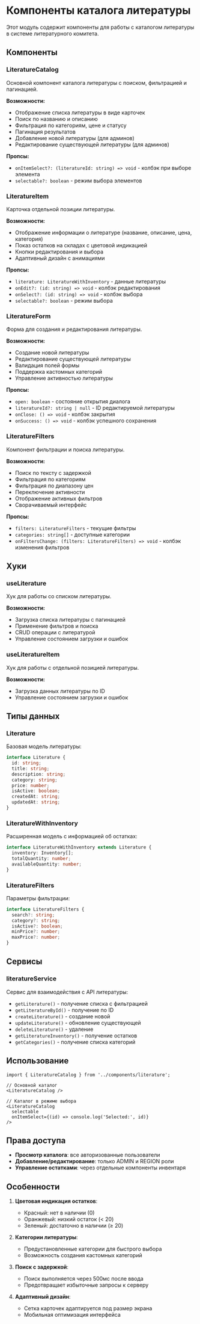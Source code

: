 # Компоненты каталога литературы

Этот модуль содержит компоненты для работы с каталогом литературы в системе литературного комитета.

## Компоненты

### LiteratureCatalog
Основной компонент каталога литературы с поиском, фильтрацией и пагинацией.

**Возможности:**
- Отображение списка литературы в виде карточек
- Поиск по названию и описанию
- Фильтрация по категориям, цене и статусу
- Пагинация результатов
- Добавление новой литературы (для админов)
- Редактирование существующей литературы (для админов)

**Пропсы:**
- `onItemSelect?: (literatureId: string) => void` - колбэк при выборе элемента
- `selectable?: boolean` - режим выбора элементов

### LiteratureItem
Карточка отдельной позиции литературы.

**Возможности:**
- Отображение информации о литературе (название, описание, цена, категория)
- Показ остатков на складах с цветовой индикацией
- Кнопки редактирования и выбора
- Адаптивный дизайн с анимациями

**Пропсы:**
- `literature: LiteratureWithInventory` - данные литературы
- `onEdit?: (id: string) => void` - колбэк редактирования
- `onSelect?: (id: string) => void` - колбэк выбора
- `selectable?: boolean` - режим выбора

### LiteratureForm
Форма для создания и редактирования литературы.

**Возможности:**
- Создание новой литературы
- Редактирование существующей литературы
- Валидация полей формы
- Поддержка кастомных категорий
- Управление активностью литературы

**Пропсы:**
- `open: boolean` - состояние открытия диалога
- `literatureId?: string | null` - ID редактируемой литературы
- `onClose: () => void` - колбэк закрытия
- `onSuccess: () => void` - колбэк успешного сохранения

### LiteratureFilters
Компонент фильтрации и поиска литературы.

**Возможности:**
- Поиск по тексту с задержкой
- Фильтрация по категориям
- Фильтрация по диапазону цен
- Переключение активности
- Отображение активных фильтров
- Сворачиваемый интерфейс

**Пропсы:**
- `filters: LiteratureFilters` - текущие фильтры
- `categories: string[]` - доступные категории
- `onFiltersChange: (filters: LiteratureFilters) => void` - колбэк изменения фильтров

## Хуки

### useLiterature
Хук для работы со списком литературы.

**Возможности:**
- Загрузка списка литературы с пагинацией
- Применение фильтров и поиска
- CRUD операции с литературой
- Управление состоянием загрузки и ошибок

### useLiteratureItem
Хук для работы с отдельной позицией литературы.

**Возможности:**
- Загрузка данных литературы по ID
- Управление состоянием загрузки и ошибок

## Типы данных

### Literature
Базовая модель литературы:
```typescript
interface Literature {
  id: string;
  title: string;
  description: string;
  category: string;
  price: number;
  isActive: boolean;
  createdAt: string;
  updatedAt: string;
}
```

### LiteratureWithInventory
Расширенная модель с информацией об остатках:
```typescript
interface LiteratureWithInventory extends Literature {
  inventory: Inventory[];
  totalQuantity: number;
  availableQuantity: number;
}
```

### LiteratureFilters
Параметры фильтрации:
```typescript
interface LiteratureFilters {
  search?: string;
  category?: string;
  isActive?: boolean;
  minPrice?: number;
  maxPrice?: number;
}
```

## Сервисы

### literatureService
Сервис для взаимодействия с API литературы:
- `getLiterature()` - получение списка с фильтрацией
- `getLiteratureById()` - получение по ID
- `createLiterature()` - создание новой
- `updateLiterature()` - обновление существующей
- `deleteLiterature()` - удаление
- `getLiteratureInventory()` - получение остатков
- `getCategories()` - получение списка категорий

## Использование

```tsx
import { LiteratureCatalog } from '../components/literature';

// Основной каталог
<LiteratureCatalog />

// Каталог в режиме выбора
<LiteratureCatalog 
  selectable 
  onItemSelect={(id) => console.log('Selected:', id)} 
/>
```

## Права доступа

- **Просмотр каталога**: все авторизованные пользователи
- **Добавление/редактирование**: только ADMIN и REGION роли
- **Управление остатками**: через отдельные компоненты инвентаря

## Особенности

1. **Цветовая индикация остатков**:
   - Красный: нет в наличии (0)
   - Оранжевый: низкий остаток (< 20)
   - Зеленый: достаточно в наличии (≥ 20)

2. **Категории литературы**:
   - Предустановленные категории для быстрого выбора
   - Возможность создания кастомных категорий

3. **Поиск с задержкой**:
   - Поиск выполняется через 500мс после ввода
   - Предотвращает избыточные запросы к серверу

4. **Адаптивный дизайн**:
   - Сетка карточек адаптируется под размер экрана
   - Мобильная оптимизация интерфейса